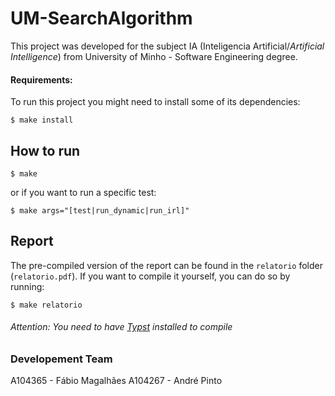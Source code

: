 # UM-SearchAlgorithm
This project was developed for the subject IA (Inteligencia Artificial/_Artificial Intelligence_) from University of Minho - Software Engineering degree.

#### Requirements:
To run this project you might need to install some of its dependencies:

```shell
$ make install
```

## How to run
```shell
$ make
```
or if you want to run a specific test:
```shell
$ make args="[test|run_dynamic|run_irl]"
```

## Report
The pre-compiled version of the report can be found in the `relatorio` folder (`relatorio.pdf`). If you want to compile it yourself, you can do so by running:
```shell
$ make relatorio
```
###### Attention: You need to have [Typst](https://typst.app/) installed to compile

### Developement Team
A104365 - Fábio Magalhães
A104267 - André Pinto